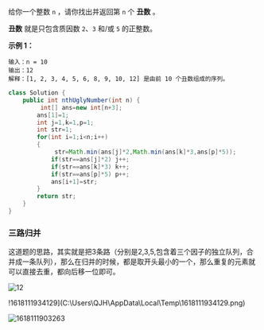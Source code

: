 给你一个整数 `n` ，请你找出并返回第 `n` 个 **丑数** 。

**丑数** 就是只包含质因数 `2`、`3` 和/或 `5` 的正整数。



**示例 1：**

```
输入：n = 10
输出：12
解释：[1, 2, 3, 4, 5, 6, 8, 9, 10, 12] 是由前 10 个丑数组成的序列。
```





```java
class Solution {
    public int nthUglyNumber(int n) {
         int[] ans=new int[n+3];
        ans[1]=1;
        int j=1,k=1,p=1;
        int str=1;
        for(int i=1;i<n;i++)
        {
             str=Math.min(ans[j]*2,Math.min(ans[k]*3,ans[p]*5));
            if(str==ans[j]*2) j++;
            if(str==ans[k]*3) k++;
            if(str==ans[p]*5) p++;
            ans[i+1]=str;
        }
        return str;
    }
}
```





###   三路归并

这道题的思路，其实就是把3条路（分别是2,3,5,包含着三个因子的独立队列，合并成一条队列），那么在归并的时候，都是取开头最小的一个，那么重复的元素就可以直接去重，都向后移一位即可。





![12](E:\学习\算法\algorithm\图片\12.png)



!1618111934129](C:\Users\QJH\AppData\Local\Temp\1618111934129.png)

![1618111903263](C:\Users\QJH\AppData\Local\Temp\1618111903263.png)